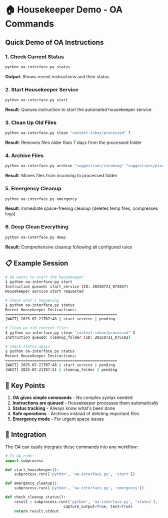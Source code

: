 # 🏠 Housekeeper Demo - OA Commands

## Quick Demo of OA Instructions

### 1. Check Current Status
```bash
python oa-interface.py status
```
**Output**: Shows recent instructions and their status

### 2. Start Housekeeper Service  
```bash
python oa-interface.py start
```
**Result**: Queues instruction to start the automated housekeeper service

### 3. Clean Up Old Files
```bash
python oa-interface.py clean "context-inbox/processed" 7
```
**Result**: Removes files older than 7 days from the processed folder

### 4. Archive Files
```bash
python oa-interface.py archive "suggestions/incoming" "suggestions/processed"
```
**Result**: Moves files from incoming to processed folder

### 5. Emergency Cleanup
```bash
python oa-interface.py emergency
```
**Result**: Immediate space-freeing cleanup (deletes temp files, compresses logs)

### 6. Deep Clean Everything
```bash
python oa-interface.py deep
```
**Result**: Comprehensive cleanup following all configured rules

## 📋 Example Session

```bash
# OA wants to start the housekeeper
$ python oa-interface.py start
Instruction queued: start_service (ID: 20250721_074847)
Housekeeper service start requested

# Check what's happening
$ python oa-interface.py status
Recent Housekeeper Instructions:
==================================================
[WAIT] 2025-07-21T07:48 | start_service | pending

# Clean up old context files
$ python oa-interface.py clean "context-inbox/processed" 3
Instruction queued: cleanup_folder (ID: 20250721_075102)

# Check status again
$ python oa-interface.py status
Recent Housekeeper Instructions:
==================================================
[WAIT] 2025-07-21T07:48 | start_service | pending
[WAIT] 2025-07-21T07:51 | cleanup_folder | pending
```

## 🎯 Key Points

1. **OA gives simple commands** - No complex syntax needed
2. **Instructions are queued** - Housekeeper processes them automatically  
3. **Status tracking** - Always know what's been done
4. **Safe operations** - Archives instead of deleting important files
5. **Emergency mode** - For urgent space issues

## 🚀 Integration

The OA can easily integrate these commands into any workflow:

```python
# In OA code:
import subprocess

def start_housekeeper():
    subprocess.run(['python', 'oa-interface.py', 'start'])

def emergency_cleanup():
    subprocess.run(['python', 'oa-interface.py', 'emergency'])

def check_cleanup_status():
    result = subprocess.run(['python', 'oa-interface.py', 'status'], 
                          capture_output=True, text=True)
    return result.stdout
```